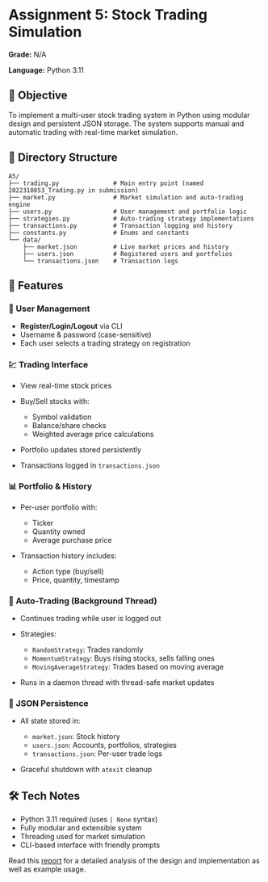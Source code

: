 # Assignment 5: Stock Trading Simulation

**Grade:** N/A

**Language:** Python 3.11



## 🧠 Objective

To implement a multi-user stock trading system in Python using modular design and persistent JSON storage. The system supports manual and automatic trading with real-time market simulation.

## 📁 Directory Structure

```
A5/
├── trading.py               # Main entry point (named 2022310853_Trading.py in submission)
├── market.py                # Market simulation and auto-trading engine
├── users.py                 # User management and portfolio logic
├── strategies.py            # Auto-trading strategy implementations
├── transactions.py          # Transaction logging and history
├── constants.py             # Enums and constants
└── data/
    ├── market.json          # Live market prices and history
    ├── users.json           # Registered users and portfolios
    └── transactions.json    # Transaction logs
```


## 🚀 Features

### 👥 User Management

* **Register/Login/Logout** via CLI
* Username & password (case-sensitive)
* Each user selects a trading strategy on registration

### 💹 Trading Interface

* View real-time stock prices
* Buy/Sell stocks with:

  * Symbol validation
  * Balance/share checks
  * Weighted average price calculations
* Portfolio updates stored persistently
* Transactions logged in `transactions.json`

### 📊 Portfolio & History

* Per-user portfolio with:

  * Ticker
  * Quantity owned
  * Average purchase price
* Transaction history includes:

  * Action type (buy/sell)
  * Price, quantity, timestamp

### 🤖 Auto-Trading (Background Thread)

* Continues trading while user is logged out
* Strategies:

  * `RandomStrategy`: Trades randomly
  * `MomentumStrategy`: Buys rising stocks, sells falling ones
  * `MovingAverageStrategy`: Trades based on moving average
* Runs in a daemon thread with thread-safe market updates

### 💾 JSON Persistence

* All state stored in:

  * `market.json`: Stock history
  * `users.json`: Accounts, portfolios, strategies
  * `transactions.json`: Per-user trade logs
* Graceful shutdown with `atexit` cleanup


## 🛠 Tech Notes

* Python 3.11 required (uses `| None` syntax)
* Fully modular and extensible system
* Threading used for market simulation
* CLI-based interface with friendly prompts


Read this [report](./a5.pdf) for a detailed analysis of the design and implementation as well as example usage.